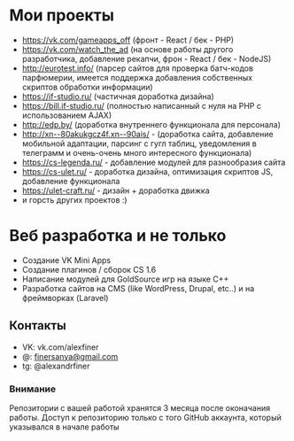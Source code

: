 # Мои проекты
- https://vk.com/gameapps_off (фронт - React / бек - PHP)
- https://vk.com/watch_the_ad (на основе работы другого разработчика, добавление рекапчи, фрон - React / бек - NodeJS) 
- http://eurotest.info/ (парсер сайтов для проверка батч-кодов парфюмерии, имеется поддержка добавления собственных скриптов обработки информации)
- https://if-studio.ru/ (частичная доработка дизайна)
- https://bill.if-studio.ru/ (полностью написанный с нуля на PHP с использованием AJAX)
- http://edp.by/ (доработка внутреннего функционала для персонала)
- http://xn--80akukgcz4f.xn--90ais/ - (доработка сайта, добавление мобильной адаптации, парсинг с гугл таблиц, уведомления в телеграмм и очень-очень много интересного функционала)
- https://cs-legenda.ru/ - добавление модулей для разнообразия сайта
- https://cs-ulet.ru/ - доработка дизайна, оптимизация скриптов JS, добавление функционала
- https://ulet-craft.ru/ - дизайн + доработка движка
- и горсть других проектов :)

# Веб разработка и не только

- Создание VK Mini Apps
- Создание плагинов / сборок CS 1.6
- Написание модулей для GoldSource игр на языке C++
- Разработка сайтов на CMS (like WordPress, Drupal, etc..) и на фреймворках (Laravel)

## Контакты
- VK: vk.com/alexfiner
- @: finersanya@gmail.com
- tg: @alexandrfiner

### Внимание
Репозитории с вашей работой хранятся 3 месяца после оконачания работы. Доступ к репозиторию только с того GitHub аккаунта, который указывался в начале работы
